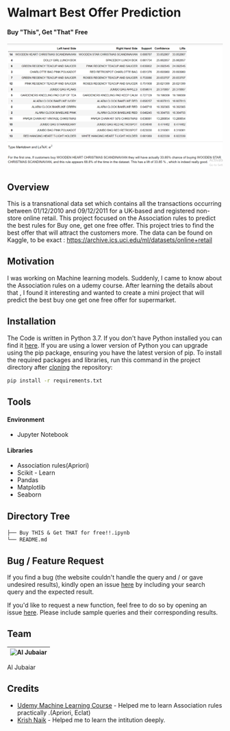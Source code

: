 # Walmart Best Offer Prediction
#### Buy "This", Get "That" Free


![Screenshot](result.jpg)


## Overview
This is a transnational data set which contains all the transactions occurring between 01/12/2010 and 09/12/2011 for a UK-based and registered non-store online retail. This project focused on the Association rules to predict the best rules for Buy one, get one free offer. This project tries to find the best offer that will attract the customers more. The data can be found on Kaggle, to be exact : https://archive.ics.uci.edu/ml/datasets/online+retail


## Motivation

I was working on Machine learning models. Suddenly, I came to know about the Association rules on a udemy course. After learning the details about that , I found it interesting and wanted to create a mini project that will predict the best buy one get one free offer for supermarket.

## Installation
The Code is written in Python 3.7. If you don't have Python installed you can find it [here](https://www.python.org/downloads/). If you are using a lower version of Python you can upgrade using the pip package, ensuring you have the latest version of pip. To install the required packages and libraries, run this command in the project directory after [cloning](https://www.howtogeek.com/451360/how-to-clone-a-github-repository/) the repository:
```bash
pip install -r requirements.txt
```

## Tools
#### Environment
- Jupyter Notebook
#### Libraries
- Association rules(Apriori)
- Scikit - Learn
- Pandas
- Matplotlib
- Seaborn
## Directory Tree 
```
├── Buy THIS & Get THAT for free!!.ipynb
└── README.md
```

## Bug / Feature Request
If you find a bug (the website couldn't handle the query and / or gave undesired results), kindly open an issue [here](https://github.com/AlJubaiarDE/Classification-Deep-learning-Vs-Machine-Learning/issues/new) by including your search query and the expected result.

If you'd like to request a new function, feel free to do so by opening an issue [here](https://github.com/AlJubaiarDE/Classification-Deep-learning-Vs-Machine-Learning/issues/new). Please include sample queries and their corresponding results.

## Team
![Al Jubaiar](https://avatars1.githubusercontent.com/u/66907963?s=460&u=2721656626c1ab9082e2eb781da74a760acc33bf&v=3&s=20)|
-|
Al Jubaiar
## Credits
- [Udemy Machine Learning Course](https://www.udemy.com/course/machinelearning) - Helped me to learn Association rules practically .(Apriori, Eclat)
- [Krish Naik](https://www.youtube.com/user/krishnaik06) - Helped me to learn the intitution deeply.






